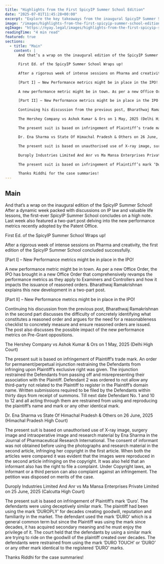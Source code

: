 ```yaml
---
title: "Highlights from the First SpicyIP Summer School Edition"
date: "2025-07-01T11:45:28+00:00"
excerpt: "Explore the key takeaways from the inaugural SpicyIP Summer School, highlighting discussions on IP law and new performance metrics."
image: "/images/highlights-from-the-first-spicyip-summer-school-edition.png?fit=1080%2C1080&ssl=1"
ogImage: "https://nyay.legal/images/highlights-from-the-first-spicyip-summer-school-edition.png?fit=1080%2C1080&ssl=1"
readingTime: "4 min read"
featured: true
sections:
  - title: "Main"
    content: |
      And that’s a wrap on the inaugural edition of the SpicyIP Summer School! After a dynamic week packed with discussions on IP law and valuable life lessons, the first-ever SpicyIP Summer School concludes on a high note. Last week also featured a two-part post delving into the new performance metrics recently adopted by the Patent Office.
      
      First Ed. of the SpicyIP Summer School Wraps up!
      
      After a rigorous week of intense sessions on Pharma and creativity, the first edition of the SpicyIP Summer School concluded successfully.
      
      [Part I] – New Performance metrics might be in place in the IPO!
      
      A new performance metric might be in town. As per a new Office Order, the IPO has brought in a new Office Order that comprehensively revamps the performance metrics as they apply to Examiners and Controllers and how it impacts the issuance of reasoned orders. Bharathwaj Ramakrishnan explains this new development in a two-part post.
      
      [Part II] – New Performance metrics might be in place in the IPO!
      
      Continuing his discussion from the previous post, Bharathwaj Ramakrishnan in the second part discusses the difficulty of concretely identifying what constitutes a reasoned order and argues for the need for a reasonableness checklist to concretely measure and ensure reasoned orders are issued. The post also discusses the possible impact of the new performance metrics on Pre-Grant oppositions.
      
      The Hershey Company vs Ashok Kumar & Ors on 1 May, 2025 (Delhi High Court)
      
      The present suit is based on infringement of Plaintiff’s trade mark. An order for permanent/perpetual injunction restraining the Defendants from infringing upon Plaintiff’s exclusive right was given. The injunction restrained the Defendants from passing off and misrepresenting their association with the Plaintiff. Defendant 2 was ordered to not allow any third-party not related to the Plaintiff to register in the Plaintiff’s domain name. Written submissions required to be filed by the Defendants within thirty days from receipt of summons. Till next date Defendant No. 1 and 10 to 12 and all acting through them are restrained from using and reproducing the plaintiff’s name and mark or any other identical mark.
      
      Dr. Ena Sharma vs State Of Himachal Pradesh & Others on 26 June, 2025 (Himachal Pradesh High Court)
      
      The present suit is based on unauthorised use of X-ray image, surgery image and intraoperative image and research material by Ena Sharma in the Journal of Pharmaceutical Research International. The consent of informant was not obtained before using the photographs and research material in the second article, infringing her copyright in the first article. When both the articles were compared it was evident that the images were reproduced in the second article infringing on the copyright. It was also held that an informant also has the right to file a complaint. Under Copyright laws, an informant or a third person can also complaint against an infringement. The petition was disposed on merits of the case.
      
      Duroply Industries Limited And Anr vs Ma Mansa Enterprises Private Limited on 25 June, 2025 (Calcutta High Court)
      
      The present suit is based on infringement of Plaintiff’s mark ‘Duro’. The defendants were using deceptively similar mark. The plaintiff had been using the mark ‘DUROPLY’ for decades creating goodwill, reputation and familiarity in the market. The defendant used the mark ‘DURO’ which is a general common term but since the Plaintiff was using the mark since decades, it has acquired secondary meaning and he must enjoy the privilege of it. The court held that the defendants by using a similar mark are trying to ride on the goodwill of the plaintiff created over decades. The defendants were restrained from using the mark ‘DURO TOUCH’ or ‘DURO’ or any other mark identical to the registered ‘DURO’ marks.
      
      Thanks Riddhi for the case summaries!
---
```


## Main

And that’s a wrap on the inaugural edition of the SpicyIP Summer School! After a dynamic week packed with discussions on IP law and valuable life lessons, the first-ever SpicyIP Summer School concludes on a high note. Last week also featured a two-part post delving into the new performance metrics recently adopted by the Patent Office.

First Ed. of the SpicyIP Summer School Wraps up!

After a rigorous week of intense sessions on Pharma and creativity, the first edition of the SpicyIP Summer School concluded successfully.

[Part I] – New Performance metrics might be in place in the IPO!

A new performance metric might be in town. As per a new Office Order, the IPO has brought in a new Office Order that comprehensively revamps the performance metrics as they apply to Examiners and Controllers and how it impacts the issuance of reasoned orders. Bharathwaj Ramakrishnan explains this new development in a two-part post.

[Part II] – New Performance metrics might be in place in the IPO!

Continuing his discussion from the previous post, Bharathwaj Ramakrishnan in the second part discusses the difficulty of concretely identifying what constitutes a reasoned order and argues for the need for a reasonableness checklist to concretely measure and ensure reasoned orders are issued. The post also discusses the possible impact of the new performance metrics on Pre-Grant oppositions.

The Hershey Company vs Ashok Kumar & Ors on 1 May, 2025 (Delhi High Court)

The present suit is based on infringement of Plaintiff’s trade mark. An order for permanent/perpetual injunction restraining the Defendants from infringing upon Plaintiff’s exclusive right was given. The injunction restrained the Defendants from passing off and misrepresenting their association with the Plaintiff. Defendant 2 was ordered to not allow any third-party not related to the Plaintiff to register in the Plaintiff’s domain name. Written submissions required to be filed by the Defendants within thirty days from receipt of summons. Till next date Defendant No. 1 and 10 to 12 and all acting through them are restrained from using and reproducing the plaintiff’s name and mark or any other identical mark.

Dr. Ena Sharma vs State Of Himachal Pradesh & Others on 26 June, 2025 (Himachal Pradesh High Court)

The present suit is based on unauthorised use of X-ray image, surgery image and intraoperative image and research material by Ena Sharma in the Journal of Pharmaceutical Research International. The consent of informant was not obtained before using the photographs and research material in the second article, infringing her copyright in the first article. When both the articles were compared it was evident that the images were reproduced in the second article infringing on the copyright. It was also held that an informant also has the right to file a complaint. Under Copyright laws, an informant or a third person can also complaint against an infringement. The petition was disposed on merits of the case.

Duroply Industries Limited And Anr vs Ma Mansa Enterprises Private Limited on 25 June, 2025 (Calcutta High Court)

The present suit is based on infringement of Plaintiff’s mark ‘Duro’. The defendants were using deceptively similar mark. The plaintiff had been using the mark ‘DUROPLY’ for decades creating goodwill, reputation and familiarity in the market. The defendant used the mark ‘DURO’ which is a general common term but since the Plaintiff was using the mark since decades, it has acquired secondary meaning and he must enjoy the privilege of it. The court held that the defendants by using a similar mark are trying to ride on the goodwill of the plaintiff created over decades. The defendants were restrained from using the mark ‘DURO TOUCH’ or ‘DURO’ or any other mark identical to the registered ‘DURO’ marks.

Thanks Riddhi for the case summaries!